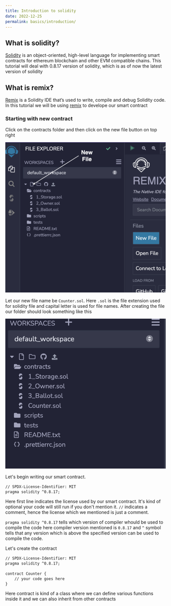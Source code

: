 ```yaml
---
title: Introduction to solidity
date: 2022-12-25
permalink: basics/introduction/
---
```


## What is solidity?

[Solidity](https://docs.soliditylang.org/) is an object-oriented, high-level language for implementing smart contracts for ethereum blockchain and other EVM compatible chains. 
This tutorial will deal with 0.8.17 version of solidity, which is as of now the latest version of solidity

## What is remix?
[Remix](https://remix.ethereum.org/) is a Solidity IDE that’s used to write, compile and debug Solidity code. In this tutorial we will be using [remix](https://remix.ethereum.org/) to develope our smart contract

### Starting with new contract
Click on the contracts folder and then click on the new file button on top right

<img src="../static/new_file.png"
     alt="New file"/>


Let our new file name be `Counter.sol`. Here `.sol` is the file extension used for solidity file and capital letter is used for file names. After creating the file our folder should look something like this

<img src="../static/initial_folder.png"
     alt="New file"/>


Let's begin writing our smart contract.

```solidity
// SPDX-License-Identifier: MIT
pragma solidity ^0.8.17;
```

Here first line indicates the license used by our smart contract. It's kind of optional your code will still run if you don't mention it. `//` indicates a comment, hence the license which we mentioned is just a comment. 

`pragma solidity ^0.8.17` tells which version of compiler whould be used to compile the code here compiler version mentioned is `0.8.17` and `^` symbol tells that any version which is above the specified version can be used to compile the code. 


Let's create the contract
```solidity
// SPDX-License-Identifier: MIT
pragma solidity ^0.8.17;

contract Counter {
    // your code goes here
}
```

Here contract is kind of a class where we can define various functions inside it and we can also inherit from other contracts
